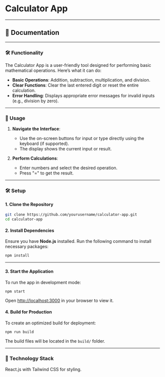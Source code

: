 # Calculator App

---

## 📜 Documentation

---

### 🛠️ Functionality
The Calculator App is a user-friendly tool designed for performing basic mathematical operations. Here’s what it can do:
- **Basic Operations**: Addition, subtraction, multiplication, and division.
- **Clear Functions**: Clear the last entered digit or reset the entire calculation.
- **Error Handling**: Displays appropriate error messages for invalid inputs (e.g., division by zero).

---

### 🚀 Usage
1. **Navigate the Interface**:  
   - Use the on-screen buttons for input or type directly using the keyboard (if supported).  
   - The display shows the current input or result.

2. **Perform Calculations**:
   - Enter numbers and select the desired operation.
   - Press "=" to get the result.

---

### 🛠️ Setup

#### 1. Clone the Repository
```bash
git clone https://github.com/yourusername/calculator-app.git
cd calculator-app
```

#### 2. Install Dependencies
Ensure you have **Node.js** installed. Run the following command to install necessary packages:
```bash
npm install
```
---

#### 3. Start the Application
To run the app in development mode:
```bash
npm start
```
Open [http://localhost:3000](http://localhost:3000) in your browser to view it.

#### 4. Build for Production
To create an optimized build for deployment:
```bash
npm run build
```
The build files will be located in the `build/` folder.

---

### 🧩 Technology Stack
 React.js with Tailwind CSS for styling.

